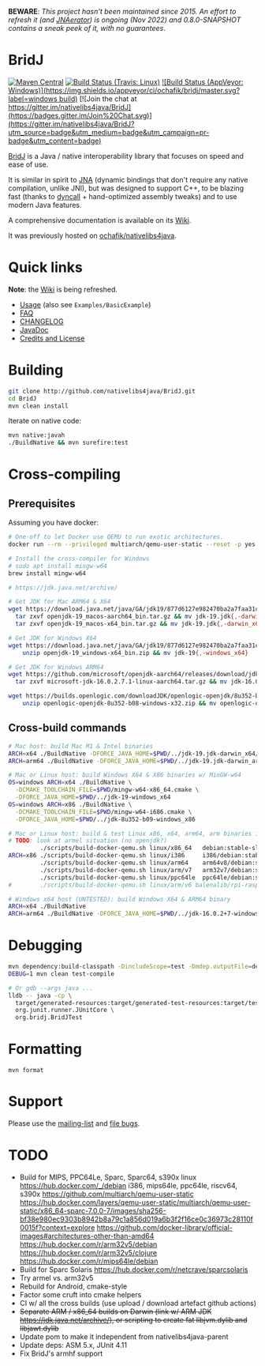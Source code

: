__BEWARE__: _This project hasn't been maintained since 2015. An effort to refresh it (and [JNAerator](https://github.com/nativelibs4java/JNAerator)) is ongoing (Nov 2022) and 0.8.0-SNAPSHOT contains a sneak peek of it, with no guarantees_.

# BridJ

[![Maven Central](http://maven-badges.herokuapp.com/maven-central/com.nativelibs4java/bridj/badge.svg)](http://search.maven.org/#search%7Cgav%7C1%7Cg%3A%22com.nativelibs4java%22%20AND%20a%3A%22bridj%22) [![Build Status (Travis: Linux)](https://travis-ci.org/nativelibs4java/BridJ.svg?branch=master)](https://travis-ci.org/nativelibs4java/BridJ) [![Build Status (AppVeyor: Windows)](https://img.shields.io/appveyor/ci/ochafik/bridj/master.svg?label=windows build)](https://ci.appveyor.com/project/ochafik/bridj/) [![Join the chat at https://gitter.im/nativelibs4java/BridJ](https://badges.gitter.im/Join%20Chat.svg)](https://gitter.im/nativelibs4java/BridJ?utm_source=badge&utm_medium=badge&utm_campaign=pr-badge&utm_content=badge) 

[BridJ](http://bridj.googlecode.com) is a Java / native interoperability library that focuses on speed and ease of use.

It is similar in spirit to [JNA](https://github.com/twall/jna) (dynamic bindings that don't require any native compilation, unlike JNI), but was designed to support C++, to be blazing fast (thanks to [dyncall](http://dyncall.org) + hand-optimized assembly tweaks) and to use modern Java features.

A comprehensive documentation is available on its [Wiki](https://github.com/nativelibs4java/BridJ/wiki).

It was previously hosted on [ochafik/nativelibs4java](http://github.com/ochafik/nativelibs4java).

# Quick links

__Note__: the [Wiki](https://github.com/nativelibs4java/BridJ/wiki) is being refreshed.

* [Usage](https://github.com/nativelibs4java/BridJ/wiki/Download) (also see `Examples/BasicExample`)
* [FAQ](https://github.com/nativelibs4java/BridJ/wiki/FAQ)
* [CHANGELOG](./CHANGELOG.md)
* [JavaDoc](http://nativelibs4java.sourceforge.net/bridj/api/development/)
* [Credits and License](https://github.com/nativelibs4java/BridJ/wiki/CreditsAndLicense)

# Building

```bash
git clone http://github.com/nativelibs4java/BridJ.git
cd BridJ
mvn clean install
```

Iterate on native code:
```bash
mvn native:javah
./BuildNative && mvn surefire:test
```

# Cross-compiling

## Prerequisites

Assuming you have docker:

```bash
# One-off to let Docker use QEMU to run exotic architectures.
docker run --rm --privileged multiarch/qemu-user-static --reset -p yes --credential yes

# Install the cross-compiler for Windows
# sudo apt install mingw-w64
brew install mingw-w64

# https://jdk.java.net/archive/

# Get JDK for Mac ARM64 & X64
wget https://download.java.net/java/GA/jdk19/877d6127e982470ba2a7faa31cc93d04/36/GPL/openjdk-19_macos-{x64,aarch64}_bin.tar.gz && \
  tar zxvf openjdk-19_macos-aarch64_bin.tar.gz && mv jdk-19.jdk{,-darwin_arm64} && \
  tar zxvf openjdk-19_macos-x64_bin.tar.gz && mv jdk-19.jdk{,-darwin_x64} \

# Get JDK for Windows X64
wget https://download.java.net/java/GA/jdk19/877d6127e982470ba2a7faa31cc93d04/36/GPL/openjdk-19_windows-x64_bin.zip && \
    unzip openjdk-19_windows-x64_bin.zip && mv jdk-19{,-windows_x64}

# Get JDK for Windows ARM64
wget https://github.com/microsoft/openjdk-aarch64/releases/download/jdk-16.0.2-ga/microsoft-jdk-16.0.2.7.1-linux-aarch64.tar.gz && \
  tar zxvf microsoft-jdk-16.0.2.7.1-linux-aarch64.tar.gz && mv jdk-16.0.2+7{,-windows_arm64}

wget https://builds.openlogic.com/downloadJDK/openlogic-openjdk/8u352-b08/openlogic-openjdk-8u352-b08-windows-x32.zip && \
    unzip openlogic-openjdk-8u352-b08-windows-x32.zip && mv openlogic-openjdk-8u352-b08-windows-32/ jdk-8u352-b09-windows_x86
```

## Cross-build commands

```bash
# Mac host: build Mac M1 & Intel binaries
ARCH=x64 ./BuildNative -DFORCE_JAVA_HOME=$PWD/../jdk-19.jdk-darwin_x64/Contents/Home
ARCH=arm64 ./BuildNative -DFORCE_JAVA_HOME=$PWD/../jdk-19.jdk-darwin_arm64/Contents/Home

# Mac or Linux host: build Windows X64 & X86 binaries w/ MinGW-w64
OS=windows ARCH=x64 ./BuildNative \
  -DCMAKE_TOOLCHAIN_FILE=$PWD/mingw-w64-x86_64.cmake \
  -DFORCE_JAVA_HOME=$PWD/../jdk-19-windows_x64
OS=windows ARCH=x86 ./BuildNative \
  -DCMAKE_TOOLCHAIN_FILE=$PWD/mingw-w64-i686.cmake \
  -DFORCE_JAVA_HOME=$PWD/../jdk-8u352-b09-windows_x86

# Mac or Linux host: build & test Linux x86, x64, arm64, arm binaries inside Docker + QEMU:
# TODO: look at armel situation (no openjdk?)
         ./scripts/build-docker-qemu.sh linux/x86_64   debian:stable-slim           bridj-linux-x64
ARCH=x86 ./scripts/build-docker-qemu.sh linux/i386     i386/debian:stable-slim      bridj-linux-x86
         ./scripts/build-docker-qemu.sh linux/arm64    arm64v8/debian:stable-slim   bridj-linux-arm64
         ./scripts/build-docker-qemu.sh linux/arm/v7   arm32v7/debian:stable-slim   bridj-linux-arm
         ./scripts/build-docker-qemu.sh linux/ppc64le  ppc64le/debian:stable-slim   bridj-linux-ppc64le
#        ./scripts/build-docker-qemu.sh linux/arm/v6 balenalib/rpi-raspbian:bullseye bridj-linux-armel

# Windows x64 host (UNTESTED): build Windows X64 & ARM64 binary
ARCH=x64 ./BuildNative
ARCH=arm64 ./BuildNative -DFORCE_JAVA_HOME=$PWD/../jdk-16.0.2+7-windows_arm64
```

# Debugging

```bash
mvn dependency:build-classpath -DincludeScope=test -Dmdep.outputFile=deps-classpath-test.txt
DEBUG=1 mvn clean test-compile

# Or gdb --args java ...
lldb -- java -cp \
  target/generated-resources:target/generated-test-resources:target/test-classes:target/classes:$( cat deps-classpath-test.txt ) \
  org.junit.runner.JUnitCore \
  org.bridj.BridJTest
```

# Formatting

```
mvn format
```

# Support

Please use the [mailing-list](https://groups.google.com/forum/#!forum/nativelibs4java) and [file bugs](https://github.com/ochafik/nativelibs4java/issues/new).

# TODO

* Build for MIPS, PPC64Le, Sparc, Sparc64, s390x linux
  https://hub.docker.com/_/debian
  i386, mips64le, ppc64le, riscv64, s390x
  https://github.com/multiarch/qemu-user-static
  https://hub.docker.com/layers/qemu-user-static/multiarch/qemu-user-static/x86_64-sparc-7.0.0-7/images/sha256-bf38e980ec9303b8942b8a79c1a856d019a6b3f2f16ce0c36973c28110f0015f?context=explore
  https://github.com/docker-library/official-images#architectures-other-than-amd64
  https://hub.docker.com/r/arm32v5/debian
  https://hub.docker.com/r/arm32v5/clojure
  https://hub.docker.com/r/mips64le/debian
* Build for Sparc Solaris
  https://hub.docker.com/r/netcrave/sparcsolaris
* Try armel vs. arm32v5
* Rebuild for Android, cmake-style
* Factor some cruft into cmake helpers
* CI w/ all the cross builds (use upload / download artefact github actions)
* ~~Separate ARM / x86_64 builds on Darwin (link w/ ARM JDK https://jdk.java.net/archive/), or scripting to create fat libjvm.dylib and libjawt.dylib~~
* Update pom to make it independent from nativelibs4java-parent
* Update deps: ASM 5.x, JUnit 4.11
* Fix BridJ's armhf support

